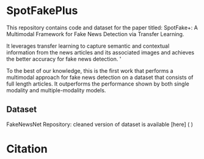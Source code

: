 # SpotFakePlus
This repository contains code and dataset for the paper titled: SpotFake+: A Multimodal Framework for Fake News Detection via Transfer Learning.

It leverages transfer learning to capture semantic and contextual information from the news articles and its associated images and achieves the better accuracy for
fake news detection. '

To the best of our knowledge, this is the first work that performs a multimodal approach for fake news detection on a dataset that consists of full length articles. It
outperforms the performance shown by both single modality and multiple-modality models.

## Dataset
FakeNewsNet Repository: cleaned version of dataset is available [here] (  )

# Citation
